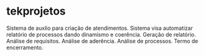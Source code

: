 # tekprojetos
Sistema de auxlio para criação de atendimentos. 
Sistema visa automatizar relatório de processos dando dinamismo e coerência.
Geração de relatório. 
 Análise de requisitos. 
 Análise de aderência. 
 Análise de processos. 
 Termo de encerramento. 
 
 
